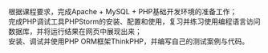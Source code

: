 根据课程要求，完成Apache + MySQL + PHP基础开发环境的准备工作；  
完成PHP调试工具PHPStorm的安装、配置和使用，复习并练习使用编程语言访问数据库，并将运行结果在网页中展现出来；  
安装、调试并使用PHP ORM框架ThinkPHP，并编写自己的测试案例与代码。
